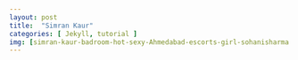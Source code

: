 ```yaml
---
layout: post
title:  "Simran Kaur"
categories: [ Jekyll, tutorial ]
img: [simran-kaur-badroom-hot-sexy-Ahmedabad-escorts-girl-sohanisharma.jpg,simran-kaur-blue-dress-hot-sexy-escorts-girl-sohanisharma.jpg,simran-kaur-coffee-eating-hot-sexy-escorts-girl-sohanisharma.jpg,simran-kaur-coffee-shop-hot-sexy-escorts-girl-sohanisharma.jpg,simran-kaur-hot-body-sexy-escorts-girl-sohanisharma.jpg,simran-kaur-hot-luck-sexy-escorts-girl-sohanisharma.jpg,simran-kaur-hot-sexy-escorts-girl-sohanisharma.jpg,simran-kaur-new-iland-hot-sexy-escorts-girl-sohanisharma.jpg,simran-kaur-new-style-hot-sexy-escorts-girl-sohanisharma.jpg]
---
```



